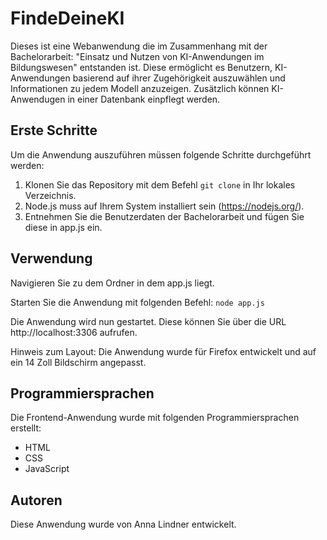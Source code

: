 # FindeDeineKI

Dieses ist eine Webanwendung die im Zusammenhang mit der Bachelorarbeit: "Einsatz und Nutzen von KI-Anwendungen im Bildungswesen" entstanden ist. Diese ermöglicht es Benutzern, KI-Anwendungen basierend auf ihrer Zugehörigkeit auszuwählen und Informationen zu jedem Modell anzuzeigen. Zusätzlich können KI-Anwendugen in einer Datenbank einpflegt werden.



## Erste Schritte

Um die Anwendung auszuführen müssen folgende Schritte durchgeführt werden:

1. Klonen Sie das Repository mit dem Befehl `git clone` in Ihr lokales Verzeichnis.
2. Node.js muss auf Ihrem System installiert sein (https://nodejs.org/).
3. Entnehmen Sie die Benutzerdaten der Bachelorarbeit und fügen Sie diese in app.js ein.


## Verwendung

Navigieren Sie zu dem Ordner in dem app.js liegt.

Starten Sie die Anwendung mit folgenden Befehl: `node app.js`

Die Anwendung wird nun gestartet. Diese können Sie über die URL http://localhost:3306 aufrufen.

Hinweis zum Layout: Die Anwendung wurde für Firefox entwickelt und auf ein 14 Zoll Bildschirm angepasst.

## Programmiersprachen

Die Frontend-Anwendung wurde mit folgenden Programmiersprachen erstellt:

- HTML
- CSS
- JavaScript

## Autoren

Diese Anwendung wurde von Anna Lindner entwickelt.